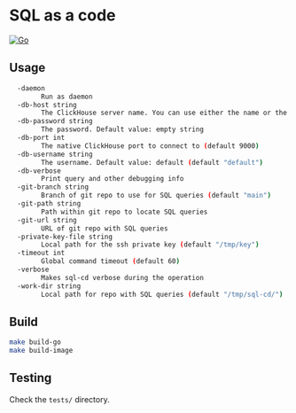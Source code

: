 # SQL as a code
[![Go](https://github.com/orginux/sql-cd/actions/workflows/go.yml/badge.svg?branch=main)](https://github.com/orginux/sql-cd/actions/workflows/go.yml)


## Usage
```bash
  -daemon
        Run as daemon
  -db-host string
        The ClickHouse server name. You can use either the name or the IPv4 or IPv6 address (default "localhost")
  -db-password string
        The password. Default value: empty string
  -db-port int
        The native ClickHouse port to connect to (default 9000)
  -db-username string
        The username. Default value: default (default "default")
  -db-verbose
        Print query and other debugging info
  -git-branch string
        Branch of git repo to use for SQL queries (default "main")
  -git-path string
        Path within git repo to locate SQL queries
  -git-url string
        URL of git repo with SQL queries
  -private-key-file string
        Local path for the ssh private key (default "/tmp/key")
  -timeout int
        Global command timeout (default 60)
  -verbose
        Makes sql-cd verbose during the operation
  -work-dir string
        Local path for repo with SQL queries (default "/tmp/sql-cd/")
```

## Build
```bash
make build-go
make build-image
```

## Testing
Check the `tests/` directory.
